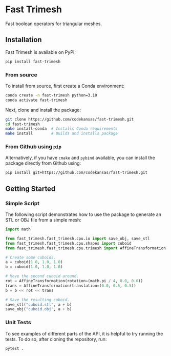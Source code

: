 # Fast Trimesh

Fast boolean operators for triangular meshes.

## Installation

Fast Trimesh is available on PyPI:

```bash
pip install fast-trimesh
```

### From source

To install from source, first create a Conda environment:

```bash
conda create -n fast-trimesh python=3.10
conda activate fast-trimesh
```

Next, clone and install the package:

```bash
git clone https://github.com/codekansas/fast-trimesh.git
cd fast-trimesh
make install-conda  # Installs Conda requirements
make install        # Builds and installs package
```

### From Github using `pip`

Alternatively, if you have `cmake` and `pybind` available, you can install
the package directly from Github using:

```bash
pip install git+https://github.com/codekansas/fast-trimesh.git
```

## Getting Started

### Simple Script

The following script demonstrates how to use the package to generate an
STL or OBJ file from a simple mesh:

```python
import math

from fast_trimesh.fast_trimesh.cpu.io import save_obj, save_stl
from fast_trimesh.fast_trimesh.cpu.shapes import cuboid
from fast_trimesh.fast_trimesh.cpu.trimesh import AffineTransformation

# Create some cuboids.
a = cuboid(1.0, 1.0, 1.0)
b = cuboid(1.0, 1.0, 1.0)

# Move the second cuboid around.
rot = AffineTransformation(rotation=(math.pi / 4, 0.0, 0.0))
trans = AffineTransformation(translation=(0.0, 0.5, 0.5))
b = b << rot << trans

# Save the resulting cuboid.
save_stl("cuboid.stl", a + b)
save_obj("cuboid.obj", a + b)
```

### Unit Tests

To see examples of different parts of the API, it is helpful to try running
the tests. To do so, after cloning the repository, run:

```bash
pytest .
```
